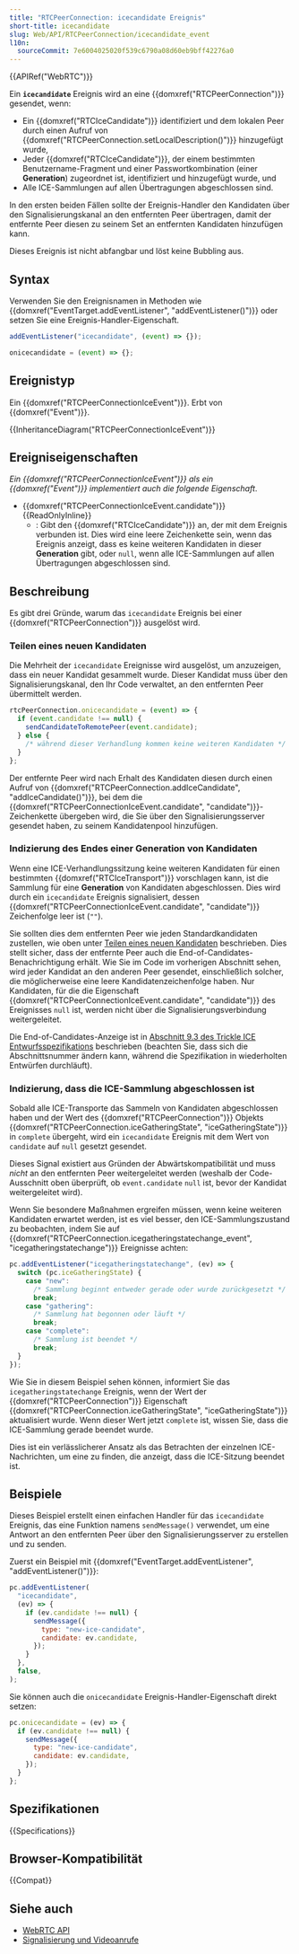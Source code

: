 ```yaml
---
title: "RTCPeerConnection: icecandidate Ereignis"
short-title: icecandidate
slug: Web/API/RTCPeerConnection/icecandidate_event
l10n:
  sourceCommit: 7e6004025020f539c6790a08d60eb9bff42276a0
---
```


{{APIRef("WebRTC")}}

Ein **`icecandidate`** Ereignis wird an eine {{domxref("RTCPeerConnection")}} gesendet, wenn:

- Ein {{domxref("RTCIceCandidate")}} identifiziert und dem lokalen Peer durch einen Aufruf von {{domxref("RTCPeerConnection.setLocalDescription()")}} hinzugefügt wurde,
- Jeder {{domxref("RTCIceCandidate")}}, der einem bestimmten Benutzername-Fragment und einer Passwortkombination (einer **Generation**) zugeordnet ist, identifiziert und hinzugefügt wurde, und
- Alle ICE-Sammlungen auf allen Übertragungen abgeschlossen sind.

In den ersten beiden Fällen sollte der Ereignis-Handler den Kandidaten über den Signalisierungskanal an den entfernten Peer übertragen, damit der entfernte Peer diesen zu seinem Set an entfernten Kandidaten hinzufügen kann.

Dieses Ereignis ist nicht abfangbar und löst keine Bubbling aus.

## Syntax

Verwenden Sie den Ereignisnamen in Methoden wie {{domxref("EventTarget.addEventListener", "addEventListener()")}} oder setzen Sie eine Ereignis-Handler-Eigenschaft.

```js
addEventListener("icecandidate", (event) => {});

onicecandidate = (event) => {};
```

## Ereignistyp

Ein {{domxref("RTCPeerConnectionIceEvent")}}. Erbt von {{domxref("Event")}}.

{{InheritanceDiagram("RTCPeerConnectionIceEvent")}}

## Ereigniseigenschaften

_Ein {{domxref("RTCPeerConnectionIceEvent")}} als ein {{domxref("Event")}} implementiert auch die folgende Eigenschaft_.

- {{domxref("RTCPeerConnectionIceEvent.candidate")}} {{ReadOnlyInline}}
  - : Gibt den {{domxref("RTCIceCandidate")}} an, der mit dem Ereignis verbunden ist.
    Dies wird eine leere Zeichenkette sein, wenn das Ereignis anzeigt, dass es keine weiteren Kandidaten in dieser **Generation** gibt, oder `null`, wenn alle ICE-Sammlungen auf allen Übertragungen abgeschlossen sind.

## Beschreibung

Es gibt drei Gründe, warum das `icecandidate` Ereignis bei einer {{domxref("RTCPeerConnection")}} ausgelöst wird.

### Teilen eines neuen Kandidaten

Die Mehrheit der `icecandidate` Ereignisse wird ausgelöst, um anzuzeigen, dass ein neuer Kandidat gesammelt wurde. Dieser Kandidat muss über den Signalisierungskanal, den Ihr Code verwaltet, an den entfernten Peer übermittelt werden.

```js
rtcPeerConnection.onicecandidate = (event) => {
  if (event.candidate !== null) {
    sendCandidateToRemotePeer(event.candidate);
  } else {
    /* während dieser Verhandlung kommen keine weiteren Kandidaten */
  }
};
```

Der entfernte Peer wird nach Erhalt des Kandidaten diesen durch einen Aufruf von {{domxref("RTCPeerConnection.addIceCandidate", "addIceCandidate()")}}, bei dem die {{domxref("RTCPeerConnectionIceEvent.candidate", "candidate")}}-Zeichenkette übergeben wird, die Sie über den Signalisierungsserver gesendet haben, zu seinem Kandidatenpool hinzufügen.

### Indizierung des Endes einer Generation von Kandidaten

Wenn eine ICE-Verhandlungssitzung keine weiteren Kandidaten für einen bestimmten {{domxref("RTCIceTransport")}} vorschlagen kann, ist die Sammlung für eine **Generation** von Kandidaten abgeschlossen. Dies wird durch ein `icecandidate` Ereignis signalisiert, dessen {{domxref("RTCPeerConnectionIceEvent.candidate", "candidate")}} Zeichenfolge leer ist (`""`).

Sie sollten dies dem entfernten Peer wie jeden Standardkandidaten zustellen, wie oben unter [Teilen eines neuen Kandidaten](#teilen_eines_neuen_kandidaten) beschrieben. Dies stellt sicher, dass der entfernte Peer auch die End-of-Candidates-Benachrichtigung erhält. Wie Sie im Code im vorherigen Abschnitt sehen, wird jeder Kandidat an den anderen Peer gesendet, einschließlich solcher, die möglicherweise eine leere Kandidatenzeichenfolge haben. Nur Kandidaten, für die die Eigenschaft {{domxref("RTCPeerConnectionIceEvent.candidate", "candidate")}} des Ereignisses `null` ist, werden nicht über die Signalisierungsverbindung weitergeleitet.

Die End-of-Candidates-Anzeige ist in [Abschnitt 9.3 des Trickle ICE Entwurfsspezifikations](https://datatracker.ietf.org/doc/html/draft-ietf-mmusic-trickle-ice-02#section-9.3) beschrieben (beachten Sie, dass sich die Abschnittsnummer ändern kann, während die Spezifikation in wiederholten Entwürfen durchläuft).

### Indizierung, dass die ICE-Sammlung abgeschlossen ist

Sobald alle ICE-Transporte das Sammeln von Kandidaten abgeschlossen haben und der Wert des {{domxref("RTCPeerConnection")}} Objekts {{domxref("RTCPeerConnection.iceGatheringState", "iceGatheringState")}} in `complete` übergeht, wird ein `icecandidate` Ereignis mit dem Wert von `candidate` auf `null` gesetzt gesendet.

Dieses Signal existiert aus Gründen der Abwärtskompatibilität und muss _nicht_ an den entfernten Peer weitergeleitet werden (weshalb der Code-Ausschnitt oben überprüft, ob `event.candidate` `null` ist, bevor der Kandidat weitergeleitet wird).

Wenn Sie besondere Maßnahmen ergreifen müssen, wenn keine weiteren Kandidaten erwartet werden, ist es viel besser, den ICE-Sammlungszustand zu beobachten, indem Sie auf {{domxref("RTCPeerConnection.icegatheringstatechange_event", "icegatheringstatechange")}} Ereignisse achten:

```js
pc.addEventListener("icegatheringstatechange", (ev) => {
  switch (pc.iceGatheringState) {
    case "new":
      /* Sammlung beginnt entweder gerade oder wurde zurückgesetzt */
      break;
    case "gathering":
      /* Sammlung hat begonnen oder läuft */
      break;
    case "complete":
      /* Sammlung ist beendet */
      break;
  }
});
```

Wie Sie in diesem Beispiel sehen können, informiert Sie das `icegatheringstatechange` Ereignis, wenn der Wert der {{domxref("RTCPeerConnection")}} Eigenschaft {{domxref("RTCPeerConnection.iceGatheringState", "iceGatheringState")}} aktualisiert wurde. Wenn dieser Wert jetzt `complete` ist, wissen Sie, dass die ICE-Sammlung gerade beendet wurde.

Dies ist ein verlässlicherer Ansatz als das Betrachten der einzelnen ICE-Nachrichten, um eine zu finden, die anzeigt, dass die ICE-Sitzung beendet ist.

## Beispiele

Dieses Beispiel erstellt einen einfachen Handler für das `icecandidate` Ereignis, das eine Funktion namens `sendMessage()` verwendet, um eine Antwort an den entfernten Peer über den Signalisierungsserver zu erstellen und zu senden.

Zuerst ein Beispiel mit {{domxref("EventTarget.addEventListener", "addEventListener()")}}:

```js
pc.addEventListener(
  "icecandidate",
  (ev) => {
    if (ev.candidate !== null) {
      sendMessage({
        type: "new-ice-candidate",
        candidate: ev.candidate,
      });
    }
  },
  false,
);
```

Sie können auch die `onicecandidate` Ereignis-Handler-Eigenschaft direkt setzen:

```js
pc.onicecandidate = (ev) => {
  if (ev.candidate !== null) {
    sendMessage({
      type: "new-ice-candidate",
      candidate: ev.candidate,
    });
  }
};
```

## Spezifikationen

{{Specifications}}

## Browser-Kompatibilität

{{Compat}}

## Siehe auch

- [WebRTC API](/de/docs/Web/API/WebRTC_API)
- [Signalisierung und Videoanrufe](/de/docs/Web/API/WebRTC_API/Signaling_and_video_calling)
